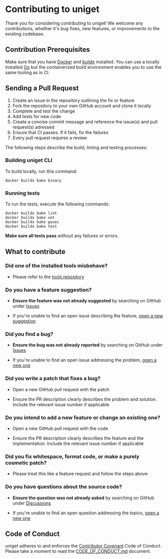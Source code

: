 # Contributing to uniget

Thank you for considering contributing to uniget! We welcome any contributions, whether it's bug fixes, new features, or improvements to the existing codebase.

## Contribution Prerequisites

Make sure that you have [Docker](https://www.docker.com/) and [buildx](https://github.com/docker/buildx) installed. You can use a locally installed [Go](https://go.dev/) but the containerized build environment enables you to use the same tooling as in CI.

## Sending a Pull Request

1. Create an issue in the repository outlining the fix or feature
1. Fork the repository to your own GitHub account and clone it locally
1. Complete and test the change
1. Add tests for new code
1. Create a concise commit message and reference the issue(s) and pull request(s) adressed
1. Ensure that CI passes. If it fails, fix the failures
1. Every pull request requires a review

The following steps describe the build, linting and testing processes:

### Building uniget CLI

To build locally, run this command:

```shell
docker buildx bake binary
```

### Running tests

To run the tests, execute the following commands:

```shell
docker buildx bake lint
docker buildx bake vet
docker buildx bake gosec
docker buildx bake test
```

**Make sure all tests pass** without any failures or errors.

## What to contribute

### Did one of the installed tools misbehave?

* Please refer to the [tools repository](https://github.com/uniget-org/tools/issues)

### Do you have a feature suggestion?

* **Ensure the feature was not already suggested** by searching on GitHub under [Issues](https://github.com/uniget-org/cli/issues?q=is%3Aopen+is%3Aissue+label%3Aenhancement)

* If you're unable to find an open issue describing the feature, [open a new suggestion](https://github.com/uniget-org/cli/issues/new)

### Did you find a bug?

* **Ensure the bug was not already reported** by searching on GitHub under [Issues](https://github.com/uniget-org/cli/issues)

* If you're unable to find an open issue addressing the problem, [open a new one](https://github.com/uniget-org/cli/issues/new)

### Did you write a patch that fixes a bug?

* Open a new GitHub pull request with the patch

* Ensure the PR description clearly describes the problem and solution. Include the relevant issue number if applicable

### Do you intend to add a new feature or change an existing one?

* Open a new GitHub pull request with the code

* Ensure the PR description clearly describes the feature and the implementation. Include the relevant issue number if applicable

### Did you fix whitespace, format code, or make a purely cosmetic patch?

* Please treat this like a feature request and follow the steps above

### Do you have questions about the source code?

* **Ensure the question was not already asked** by searching on GitHub under [Discussions](https://github.com/uniget-org/cli/discussions)

* If you're unable to find an open question addressing the topics, [open a new one](https://github.com/uniget-org/cli/discussions)

## Code of Conduct

uniget adheres to and enforces the [Contributor Covenant](http://contributor-covenant.org/version/1/4/) Code of Conduct.
Please take a moment to read the [CODE_OF_CONDUCT.md](CODE_OF_CONDUCT.md) document.
